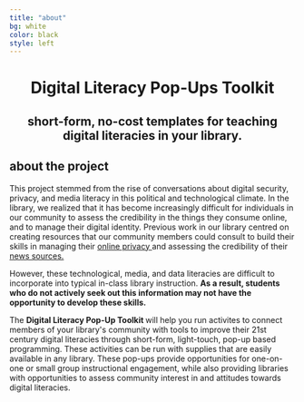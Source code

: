 ```yaml
---
title: "about"
bg: white
color: black
style: left
---
```

<div align="center">
 
<h1> Digital Literacy Pop-Ups Toolkit</h1>
 <h2> short-form, no-cost templates for teaching digital literacies in your library. </h2> 
<p>
<span class="fa-stack subtlecircle" style="font-size:100px; background:rgba(8,4,10,0.1)">
  <i class="fa fa-circle fa-stack-2x text-white"></i>
  <i class="fa fa-signal fa-stack-1x text-purple"></i>
</span>
<p>

</div>

<h2> about the project </h2>

This project stemmed from the rise of conversations about digital security, privacy, and media literacy in this political and technological climate. In the library, we realized that it has become increasingly difficult for individuals in our community to assess the credibility in the things they consume online, and to manage their digital identity. Previous work in our library centred on creating resources that our community members could consult to build their skills in managing their <a href="https://guides.lib.uwo.ca/online_privacy">online privacy </a>and assessing the credibility of their <a href="https://guides.lib.uwo.ca/news_sources"> news sources. </a>
<p>
However, these technological, media, and data literacies are difficult to incorporate into typical in-class library instruction. <strong> As a result, students who do not actively seek out this information may not have the opportunity to develop these skills.</strong><p>

The <strong> Digital Literacy Pop-Up Toolkit </strong> will help you run activites to connect members of your library's community with tools to improve their 21st century digital literacies through short-form, light-touch, pop-up based programming. These activities can be run with supplies that are easily available in any library. These pop-ups provide opportunities for one-on-one or small group instructional engagement, while also providing libraries with opportunities to assess community interest in and attitudes towards digital literacies.

